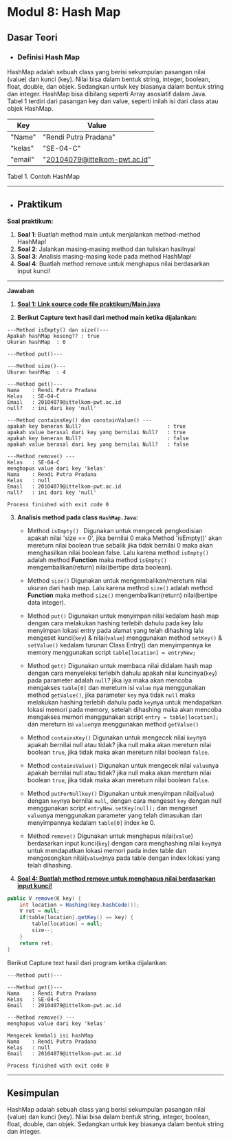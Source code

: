# Modul 8: Hash Map

## Dasar Teori

- ### Definisi Hash Map
HashMap adalah sebuah class yang berisi sekumpulan pasangan nilai (value) dan kunci (key). Nilai bisa dalam bentuk string, integer, boolean, float, double, dan objek. Sedangkan untuk key biasanya dalam bentuk string dan integer. HashMap bisa dibilang seperti Array asosiatif dalam Java. Tabel 1 terdiri dari pasangan key dan value, seperti inilah isi dari class atau objek HashMap.



| Key | Value |
| ----- | ----- |
| "Name" | "Rendi Putra Pradana" |
| "kelas" | "SE-04-C" |
| "email" | "20104079@ittelkom-pwt.ac.id" |


Tabel 1. Contoh HashMap


---
- ## Praktikum

**Soal praktikum:**
1. **Soal 1**:   Buatlah method main untuk menjalankan method-method HashMap!
2. **Soal 2**:   Jalankan masing-masing method dan tuliskan hasilnya!
3. **Soal 3**:  Analisis masing-masing kode pada method HashMap!
4. **Soal 4**:   Buatlah method remove untuk menghapus nilai berdasarkan input kunci!

---
**Jawaban**
1. [**Soal 1: Link source code file praktikum/Main.java**](https://github.com/rendiputra/PSD_SEC_20104079_Rendi_Putra_P/blob/modul8/src/com/rendiputra/modul8/praktikum/Main.java)

2. **Berikut Capture text hasil dari method main ketika dijalankan:**
```text
---Method isEmpty() dan size()---
Apakah hashMap kosong?? : true
Ukuran hashMap  : 0

---Method put()---

---Method size()---
Ukuran hashMap  : 4

---Method get()---
Nama    : Rendi Putra Pradana
Kelas   : SE-04-C
Email   : 20104079@ittelkom-pwt.ac.id
null?   : ini dari key 'null'

---Method containsKey() dan constainValue() ---
apakah key beneran Null?                            : true
apakah value berasal dari key yang bernilai Null?   : true
apakah key beneran Null?                            : false
apakah value berasal dari key yang bernilai Null?   : false

---Method remove() ---
Kelas   : SE-04-C
menghapus value dari key 'kelas'
Nama    : Rendi Putra Pradana
Kelas   : null
Email   : 20104079@ittelkom-pwt.ac.id
null?   : ini dari key 'null'

Process finished with exit code 0
```

3. **Analisis method pada class `HashMap.Java`:**
    - Method `isEmpty() `
      Digunakan untuk mengecek pengkodisian apakah nilai 'size == 0', jika bernilai 0 maka Method 'isEmpty()' akan mereturn nilai boolean true sebalik jika tidak bernilai 0 maka akan menghasilkan nilai boolean false. Lalu karena method `isEmpty()` adalah method **Function** maka method `isEmpty()` mengembalikan(return) nilai(bertipe data boolean).

   - Method `size()`
    Digunakan untuk mengembalikan/mereturn nilai ukuran dari hash map. Lalu karena method `size()` adalah method **Function** maka method `size()` mengembalikan(return) nilai(bertipe data integer).

   - Method `put()`
    Digunakan untuk menyimpan nilai kedalam hash map dengan cara melakukan hashing terlebih dahulu pada key lalu menyimpan lokasi entry pada alamat yang telah dihashing lalu mengeset kunci(`key`) & nilai(`value`) menggunakan method `setKey()` & `setValue()` kedalam turunan Class Entry() dan menyimpannya ke memory menggunakan script `table[location] = entryNew;`

   - Method `get()`
    Digunakan untuk membaca nilai didalam hash map dengan cara menyeleksi terlebih dahulu apakah nilai kuncinya(`key`) pada parameter adalah `null`? jika iya maka akan mencoba mengakses `table[0]` dan mereturn isi `value` nya menggunakan method `getValue()`, jika parameter `key` nya tidak `null` maka melakukan hashing terlebih dahulu pada `key`nya untuk mendapatkan lokasi memori pada memory, setelah dihashing maka akan mencoba mengakses memori menggunakan script `entry = table[location];` dan mereturn isi `value`nya  menggunakan method `getValue()`

   - Method `containsKey()`
    Digunakan untuk mengecek nilai `key`nya apakah bernilai null atau tidak? jika null maka akan mereturn nilai boolean `true`, jika tidak maka akan mereturn nilai boolean `false`. 

   - Method `containsValue()`
     Digunakan untuk mengecek nilai `value`nya apakah bernilai null atau tidak? jika null maka akan mereturn nilai boolean `true`, jika tidak maka akan mereturn nilai boolean `false`. 

   - Method `putForNullkey()`
    Digunakan untuk menyimpan nilai(`value`) dengan `key`nya bernilai `null`, dengan cara mengeset `key` dengan null menggunakan script `entryNew.setKey(null);` dan mengeset `value`nya menggunakan parameter yang telah dimasukan dan menyimpannya kedalam `table[0]` index ke 0.

   - Method `remove()`
    Digunakan untuk menghapus nilai(`value`) berdasarkan input kunci(`key`) dengan cara menghashing nilai `key`nya untuk mendapatkan lokasi memori pada index table dan mengosongkan nilai(`value`)nya pada table dengan index lokasi yang telah dihashing.

4. [**Soal 4:  Buatlah method remove untuk menghapus nilai berdasarkan input kunci!**](https://github.com/rendiputra/PSD_SEC_20104079_Rendi_Putra_P/blob/modul8/src/com/rendiputra/modul8/tugas/Main.java)

```JAVA
public V remove(K key) {
    int location = Hashing(key.hashCode());
    V ret = null;
    if(table[location].getKey() == key) {
        table[location] = null;
        size--;
    }
    return ret;
}
```

Berikut Capture text hasil dari program ketika dijalankan:

```text
---Method put()---

---Method get()---
Nama    : Rendi Putra Pradana
Kelas   : SE-04-C
Email   : 20104079@ittelkom-pwt.ac.id

---Method remove() ---
menghapus value dari key 'kelas'

Mengecek kembali isi hashMap
Nama    : Rendi Putra Pradana
Kelas   : null
Email   : 20104079@ittelkom-pwt.ac.id

Process finished with exit code 0
```

---
## Kesimpulan
HashMap adalah sebuah class yang berisi sekumpulan pasangan nilai (value) dan kunci (key). Nilai bisa dalam bentuk string, integer, boolean, float, double, dan objek. Sedangkan untuk key biasanya dalam bentuk string dan integer.
